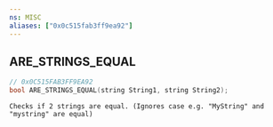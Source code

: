```yaml
---
ns: MISC
aliases: ["0x0c515fab3ff9ea92"]
---
```

## ARE_STRINGS_EQUAL

```c
// 0x0C515FAB3FF9EA92
bool ARE_STRINGS_EQUAL(string String1, string String2);
```

```
Checks if 2 strings are equal. (Ignores case e.g. "MyString" and "mystring" are equal)
```
